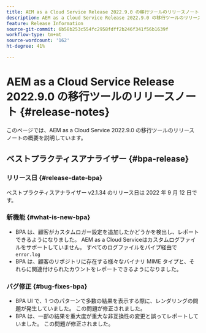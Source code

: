 ```yaml
---
title: AEM as a Cloud Service Release 2022.9.0 の移行ツールのリリースノート
description: AEM as a Cloud Service Release 2022.9.0 の移行ツールのリリースノート
feature: Release Information
source-git-commit: 6b58b253c554fc2958fdff2b246f341f56b1639f
workflow-type: tm+mt
source-wordcount: '162'
ht-degree: 41%

---
```


# AEM as a Cloud Service Release 2022.9.0 の移行ツールのリリースノート {#release-notes}

このページでは、AEM as a Cloud Service 2022.9.0 の移行ツールのリリースノートの概要を説明しています。

## ベストプラクティスアナライザー {#bpa-release}

### リリース日 {#release-date-bpa}

ベストプラクティスアナライザー v2.1.34 のリリース日は 2022 年 9 月 12 日です。

### 新機能 {#what-is-new-bpa}

* BPA は、顧客がカスタムロガー設定を追加したかどうかを検出し、レポートできるようになりました。 AEM as a Cloud Serviceはカスタムログファイルをサポートしていません。 すべてのログファイルをパイプ経由で `error.log`
* BPA は、顧客のリポジトリに存在する様々なバイナリ MIME タイプと、それらに関連付けられたカウントをレポートできるようになりました。

### バグ修正 {#bug-fixes-bpa}

* BPA UI で、1 つのパターンで多数の結果を表示する際に、レンダリングの問題が発生していました。 この問題が修正されました。
* BPA は、一部の結果を重大度が重大な非互換性の変更と誤ってレポートしていました。 この問題が修正されました。